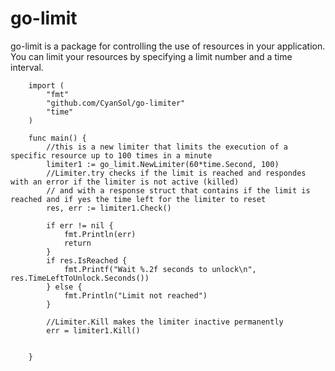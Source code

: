 # go-limit

go-limit is a package for controlling the use of resources in your application. 
You can limit your resources by specifying a limit number and a time interval. 


        import (
        	"fmt"
        	"github.com/CyanSol/go-limiter"
        	"time"
        )
        
        func main() {
            //this is a new limiter that limits the execution of a specific resource up to 100 times in a minute
        	limiter1 := go_limit.NewLimiter(60*time.Second, 100)
            //Limiter.try checks if the limit is reached and respondes with an error if the limiter is not active (killed) 
            // and with a response struct that contains if the limit is reached and if yes the time left for the limiter to reset
            res, err := limiter1.Check()
       
            if err != nil {
                fmt.Println(err)
                return
            }
            if res.IsReached {
                fmt.Printf("Wait %.2f seconds to unlock\n", res.TimeLeftToUnlock.Seconds())
            } else {
                fmt.Println("Limit not reached")
            }
            
            //Limiter.Kill makes the limiter inactive permanently 
        	err = limiter1.Kill()
        
        
        }

